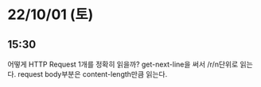 # 22/10/01 (토)

## 15:30
어떻게 HTTP Request 1개를 정확히 읽을까?
get-next-line을 써서 /r/n단위로 읽는다. request body부분은 content-length만큼 읽는다.